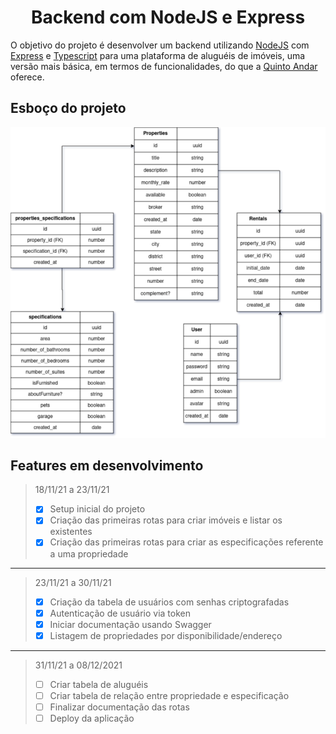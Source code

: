 <h1 align="center">Backend com NodeJS e Express</h1>

O objetivo do projeto é desenvolver um backend utilizando [NodeJS](https://nodejs.org/en/) com [Express](https://expressjs.com/pt-br/) e [Typescript](https://www.typescriptlang.org/) para uma plataforma de aluguéis de imóveis, uma versão mais básica, em termos de funcionalidades, do que a [Quinto Andar](https://www.quintoandar.com.br/) oferece.

## Esboço do projeto
<img src="./Esboço.png" />

## Features em desenvolvimento
> 18/11/21 a 23/11/21
> - [x] Setup inicial do projeto
> - [x] Criação das primeiras rotas para criar imóveis e listar os existentes
> - [x] Criação das primeiras rotas para criar as especificações referente a uma propriedade

____

>23/11/21 a 30/11/21
> - [x] Criação da tabela de usuários com senhas criptografadas
> - [x] Autenticação de usuário via token
> - [x] Iniciar documentação usando Swagger
> - [x] Listagem de propriedades por disponibilidade/endereço

----

>31/11/21 a 08/12/2021
> - [ ] Criar tabela de aluguéis
> - [ ] Criar tabela de relação entre propriedade e especificação
> - [ ] Finalizar documentação das rotas
> - [ ] Deploy da aplicação